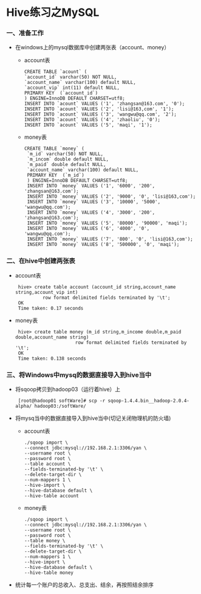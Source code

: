 # Hive练习之MySQL

### 一、准备工作

* 在windows上的mysql数据库中创建两张表（account、money）

  * account表
  
        CREATE TABLE `acount` (
        `account_id` varchar(50) NOT NULL,
        `account_name` varchar(100) default NULL,
        `account_vip` int(11) default NULL,
        PRIMARY KEY  (`account_id`)
        ) ENGINE=InnoDB DEFAULT CHARSET=utf8;
        INSERT INTO `acount` VALUES ('1', 'zhangsan@163.com', '0');
        INSERT INTO `acount` VALUES ('2', 'lisi@163,com', '1');
        INSERT INTO `acount` VALUES ('3', 'wangwu@qq.com', '2');
        INSERT INTO `acount` VALUES ('4', 'zhaoliu', '0');
        INSERT INTO `acount` VALUES ('5', 'maqi', '1');
        
  * money表
 
        CREATE TABLE `money` (
         `m_id` varchar(50) NOT NULL,
         `m_incom` double default NULL,
         `m_paid` double default NULL,
         `account_name` varchar(100) default NULL,
         PRIMARY KEY  (`m_id`)
         ) ENGINE=InnoDB DEFAULT CHARSET=utf8;
         INSERT INTO `money` VALUES ('1', '6000', '200', 'zhangsan@163.com');
         INSERT INTO `money` VALUES ('2', '9000', '0', 'lisi@163,com');
         INSERT INTO `money` VALUES ('3', '10000', '5000', 'wangwu@qq.com');
         INSERT INTO `money` VALUES ('4', '3000', '200', 'zhangsan@163.com');
         INSERT INTO `money` VALUES ('5', '80000', '90000', 'maqi');
         INSERT INTO `money` VALUES ('6', '4000', '0', 'wangwu@qq.com');
         INSERT INTO `money` VALUES ('7', '800', '0', 'lisi@163,com');
         INSERT INTO `money` VALUES ('8', '500000', '0', 'maqi');
 
### 二、在hive中创建两张表

* account表

       hive> create table account (account_id string,account_name string,account_vip int) 
                row format delimited fields terminated by '\t';      
       OK
       Time taken: 0.17 seconds

* money表

       hive> create table money (m_id string,m_income double,m_paid double,account_name string) 
                            row format delimited fields terminated by '\t';
       OK
       Time taken: 0.138 seconds

### 三、将Windows中mysq的数据直接导入到hive当中

* 将sqoop拷贝到hadoop03（运行着hive）上

       [root@hadoop01 softWare]# scp -r sqoop-1.4.4.bin__hadoop-2.0.4-alpha/ hadoop03:/softWare/

* 将mysq当中的数据直接导入到hive当中(切记关闭物理机的防火墙)

  * account表
  
        ./sqoop import \
        --connect jdbc:mysql://192.168.2.1:3306/yan \
        --username root \
        --password root \
        --table account \
        --fields-terminated-by '\t' \
        --delete-target-dir \
        --num-mappers 1 \
        --hive-import \
        --hive-database default \
        --hive-table account
  
  * money表

        ./sqoop import \
        --connect jdbc:mysql://192.168.2.1:3306/yan \
        --username root \
        --password root \
        --table money \
        --fields-terminated-by '\t' \
        --delete-target-dir \
        --num-mappers 1 \
        --hive-import \
        --hive-database default \
        --hive-table money

* 统计每一个账户的总收入、总支出、结余，再按照结余排序



